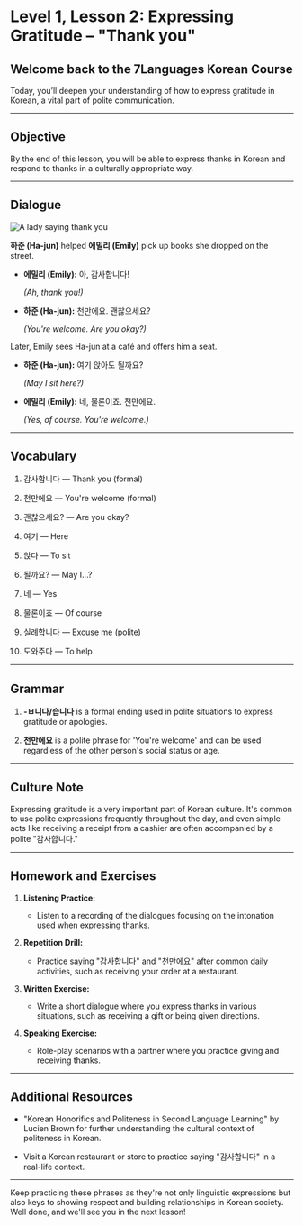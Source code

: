 # Level 1, Lesson 2: Expressing Gratitude – "Thank you"

## Welcome back to the 7Languages Korean Course

Today, you’ll deepen your understanding of how to express gratitude in Korean, a vital part of polite communication.

---

## Objective

By the end of this lesson, you will be able to express thanks in Korean and respond to thanks in a culturally appropriate way.

---

## Dialogue

![A lady saying thank you](./resources/l1_lesson02.png)

**하준 (Ha-jun)** helped **에밀리 (Emily)** pick up books she dropped on the street.

- **에밀리 (Emily):** 아, 감사합니다!

   *(Ah, thank you!)*

- **하준 (Ha-jun):** 천만에요. 괜찮으세요?

   *(You're welcome. Are you okay?)*

Later, Emily sees Ha-jun at a café and offers him a seat.

- **하준 (Ha-jun):** 여기 앉아도 될까요?

   *(May I sit here?)*

- **에밀리 (Emily):** 네, 물론이죠. 천만에요.

   *(Yes, of course. You're welcome.)*

---

## Vocabulary

1. 감사합니다 — Thank you (formal)

2. 천만에요 — You're welcome (formal)

3. 괜찮으세요? — Are you okay?

4. 여기 — Here

5. 앉다 — To sit

6. 될까요? — May I...?

7. 네 — Yes

8. 물론이죠 — Of course

9. 실례합니다 — Excuse me (polite)

10. 도와주다 — To help

---

## Grammar

1. **-ㅂ니다/습니다** is a formal ending used in polite situations to express gratitude or apologies.

2. **천만에요** is a polite phrase for 'You're welcome' and can be used regardless of the other person's social status or age.

---

## Culture Note

Expressing gratitude is a very important part of Korean culture. It's common to use polite expressions frequently throughout the day, and even simple acts like receiving a receipt from a cashier are often accompanied by a polite "감사합니다."

---

## Homework and Exercises

1. **Listening Practice:**

   - Listen to a recording of the dialogues focusing on the intonation used when expressing thanks.

2. **Repetition Drill:**

   - Practice saying "감사합니다" and "천만에요" after common daily activities, such as receiving your order at a restaurant.

3. **Written Exercise:**

   - Write a short dialogue where you express thanks in various situations, such as receiving a gift or being given directions.

4. **Speaking Exercise:**

   - Role-play scenarios with a partner where you practice giving and receiving thanks.

---

## Additional Resources

- "Korean Honorifics and Politeness in Second Language Learning" by Lucien Brown for further understanding the cultural context of politeness in Korean.

- Visit a Korean restaurant or store to practice saying "감사합니다" in a real-life context.

---

Keep practicing these phrases as they're not only linguistic expressions but also keys to showing respect and building relationships in Korean society. Well done, and we'll see you in the next lesson!
